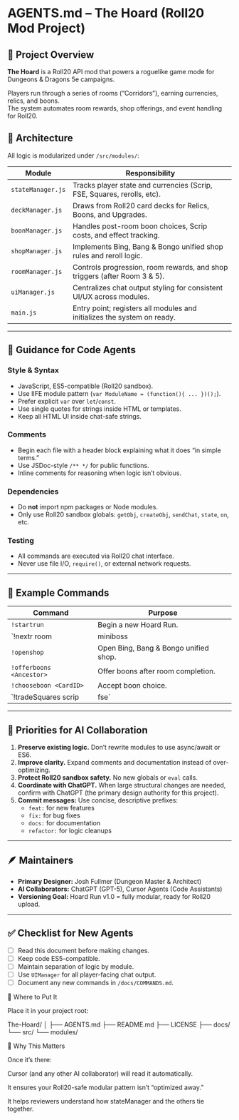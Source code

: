 # AGENTS.md – The Hoard (Roll20 Mod Project)

## 🎯 Project Overview
**The Hoard** is a Roll20 API mod that powers a roguelike game mode for Dungeons & Dragons 5e campaigns.

Players run through a series of rooms (“Corridors”), earning currencies, relics, and boons.  
The system automates room rewards, shop offerings, and event handling for Roll20.

## 🧩 Architecture
All logic is modularized under `/src/modules/`:

| Module | Responsibility |
|---------|----------------|
| `stateManager.js` | Tracks player state and currencies (Scrip, FSE, Squares, rerolls, etc). |
| `deckManager.js` | Draws from Roll20 card decks for Relics, Boons, and Upgrades. |
| `boonManager.js` | Handles post-room boon choices, Scrip costs, and effect tracking. |
| `shopManager.js` | Implements Bing, Bang & Bongo unified shop rules and reroll logic. |
| `roomManager.js` | Controls progression, room rewards, and shop triggers (after Room 3 & 5). |
| `uiManager.js` | Centralizes chat output styling for consistent UI/UX across modules. |
| `main.js` | Entry point; registers all modules and initializes the system on ready. |

---

## 🤖 Guidance for Code Agents

### Style & Syntax
- JavaScript, ES5-compatible (Roll20 sandbox).
- Use IIFE module pattern (`var ModuleName = (function(){ ... })();`).
- Prefer explicit `var` over `let`/`const`.
- Use single quotes for strings inside HTML or templates.
- Keep all HTML UI inside chat-safe strings.

### Comments
- Begin each file with a header block explaining what it does “in simple terms.”
- Use JSDoc-style `/** */` for public functions.
- Inline comments for reasoning when logic isn’t obvious.

### Dependencies
- Do **not** import npm packages or Node modules.  
- Only use Roll20 sandbox globals: `getObj`, `createObj`, `sendChat`, `state`, `on`, etc.

### Testing
- All commands are executed via Roll20 chat interface.
- Never use file I/O, `require()`, or external network requests.

---

## 🧠 Example Commands

| Command | Purpose |
|----------|----------|
| `!startrun` | Begin a new Hoard Run. |
| `!nextr room|miniboss|boss` | Advance to the next room. |
| `!openshop` | Open Bing, Bang & Bongo unified shop. |
| `!offerboons <Ancestor>` | Offer boons after room completion. |
| `!chooseboon <CardID>` | Accept boon choice. |
| `!tradeSquares scrip|fse` | Convert Squares into Scrip or FSE. |

---

## 🚦 Priorities for AI Collaboration

1. **Preserve existing logic.** Don’t rewrite modules to use async/await or ES6.
2. **Improve clarity.** Expand comments and documentation instead of over-optimizing.
3. **Protect Roll20 sandbox safety.** No new globals or `eval` calls.
4. **Coordinate with ChatGPT.** When large structural changes are needed, confirm with ChatGPT (the primary design authority for this project).
5. **Commit messages:** Use concise, descriptive prefixes:
   - `feat:` for new features
   - `fix:` for bug fixes
   - `docs:` for documentation
   - `refactor:` for logic cleanups

---

## 🪶 Maintainers
- **Primary Designer:** Josh Fullmer (Dungeon Master & Architect)
- **AI Collaborators:** ChatGPT (GPT-5), Cursor Agents (Code Assistants)
- **Versioning Goal:** Hoard Run v1.0 = fully modular, ready for Roll20 upload.

---

## ✅ Checklist for New Agents
- [ ] Read this document before making changes.
- [ ] Keep code ES5-compatible.
- [ ] Maintain separation of logic by module.
- [ ] Use `UIManager` for all player-facing chat output.
- [ ] Document any new commands in `/docs/COMMANDS.md`.

📁 Where to Put It

Place it in your project root:

The-Hoard/
│
├── AGENTS.md
├── README.md
├── LICENSE
├── docs/
└── src/
    └── modules/

🧠 Why This Matters

Once it’s there:

Cursor (and any other AI collaborator) will read it automatically.

It ensures your Roll20-safe modular pattern isn’t “optimized away.”

It helps reviewers understand how stateManager and the others tie together.
